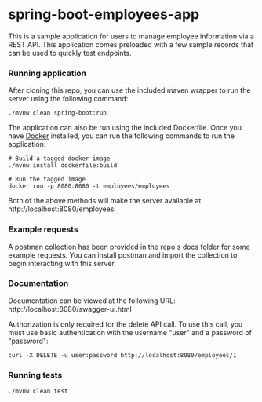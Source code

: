 # spring-boot-employees-app

This is a sample application for users to manage employee information via a REST API. This application comes preloaded with a few
sample records that can be used to quickly test endpoints.

### Running application
After cloning this repo, you can use the included maven wrapper to run the server using the following command:
```
./mvnw clean spring-boot:run
```

The application can also be run using the included Dockerfile. Once you have [Docker](https://www.docker.com/) installed,
you can run the following commands to run the application:
```
# Build a tagged docker image
./mvnw install dockerfile:build

# Run the tagged image
docker run -p 8080:8080 -t employees/employees
```

Both of the above methods will make the server available at http://localhost:8080/employees.

### Example requests
A [postman](https://www.getpostman.com/) collection has been provided in the repo's docs folder for some example requests.
You can install postman and import the collection to begin interacting with this server.

### Documentation
Documentation can be viewed at the following URL:
http://localhost:8080/swagger-ui.html

Authorization is only required for the delete API call. To use this call, you must use basic authentication with the
username "user" and a password of "password":

```
curl -X DELETE -u user:password http://localhost:8080/employees/1
```

### Running tests
```
./mvnw clean test
```
